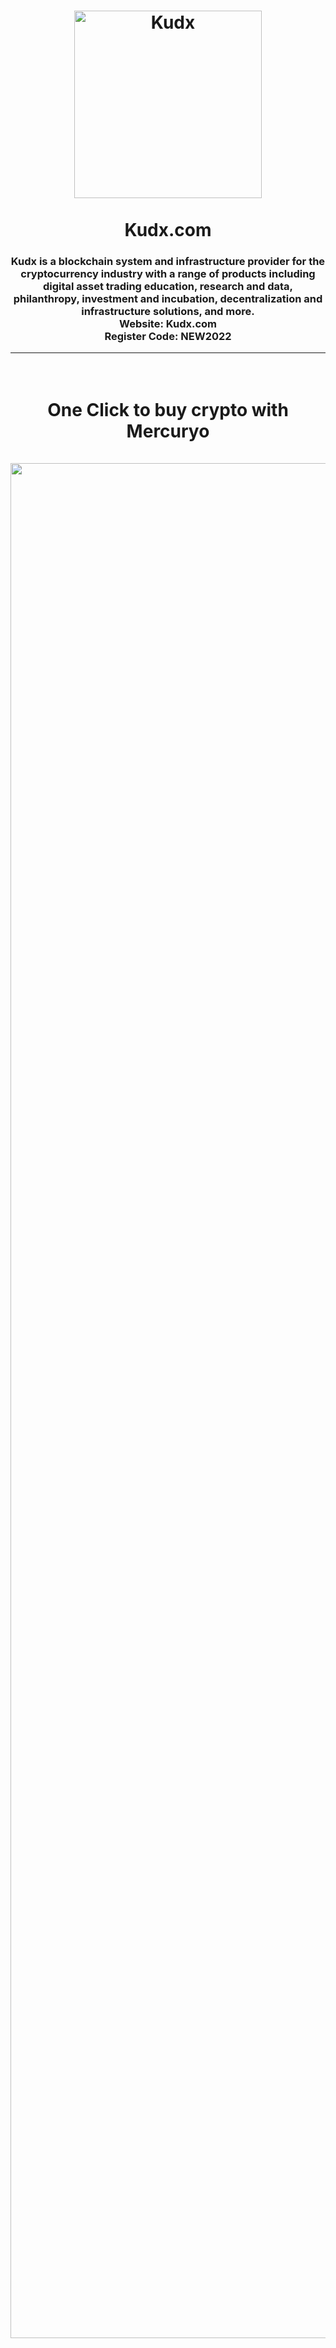 <div align="center">
<h1>
  <img src="https://i.ibb.co/Y8P5vhT/kudx.png" alt="Kudx" width="300"/>
  <br><br>
  Kudx.com
</h1>

<h3>
  Kudx is a blockchain system and infrastructure provider for the cryptocurrency industry with a range of products including digital asset trading education, research and data, philanthropy, investment and incubation, decentralization and infrastructure solutions, and more.
  <br>Website: Kudx.com<br>Register Code: NEW2022
</h3>

<hr>
  
<h1>
  <br>
  One Click to buy crypto with Mercuryo
  <br/><br/>
  <img src="https://i.ibb.co/BccY8WB/Screenshot-7.png" alt="Kudx" width="3000"/>
</h1>
<div/>
